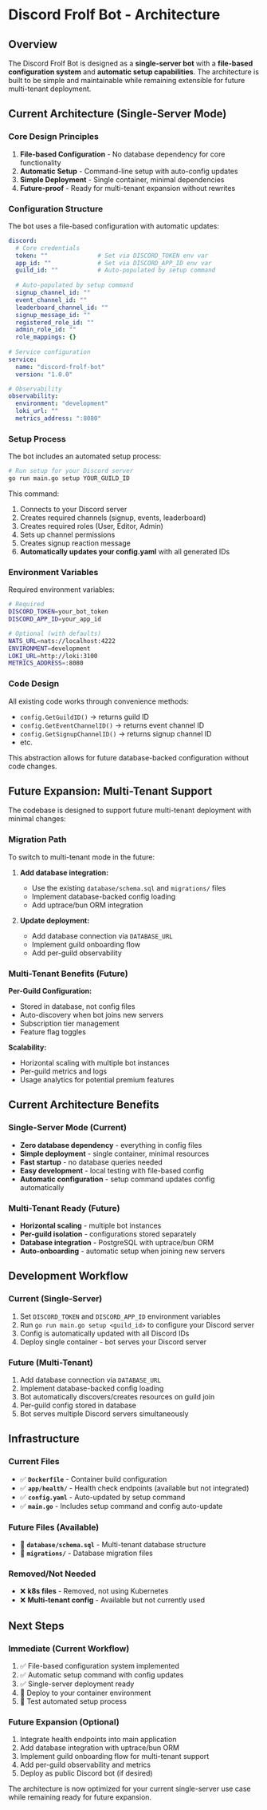 # Discord Frolf Bot - Architecture

## Overview

The Discord Frolf Bot is designed as a **single-server bot** with a **file-based configuration system** and **automatic setup capabilities**. The architecture is built to be simple and maintainable while remaining extensible for future multi-tenant deployment.

## Current Architecture (Single-Server Mode)

### Core Design Principles

1. **File-based Configuration** - No database dependency for core functionality
2. **Automatic Setup** - Command-line setup with auto-config updates
3. **Simple Deployment** - Single container, minimal dependencies
4. **Future-proof** - Ready for multi-tenant expansion without rewrites

### Configuration Structure

The bot uses a file-based configuration with automatic updates:

```yaml
discord:
  # Core credentials
  token: ""              # Set via DISCORD_TOKEN env var
  app_id: ""             # Set via DISCORD_APP_ID env var
  guild_id: ""           # Auto-populated by setup command
  
  # Auto-populated by setup command
  signup_channel_id: ""
  event_channel_id: ""
  leaderboard_channel_id: ""
  signup_message_id: ""
  registered_role_id: ""
  admin_role_id: ""
  role_mappings: {}
  
# Service configuration
service:
  name: "discord-frolf-bot"
  version: "1.0.0"

# Observability
observability:
  environment: "development"
  loki_url: ""
  metrics_address: ":8080"
```

### Setup Process

The bot includes an automated setup process:

```bash
# Run setup for your Discord server
go run main.go setup YOUR_GUILD_ID
```

This command:
1. Connects to your Discord server
2. Creates required channels (signup, events, leaderboard)
3. Creates required roles (User, Editor, Admin)
4. Sets up channel permissions
5. Creates signup reaction message
6. **Automatically updates your config.yaml** with all generated IDs

### Environment Variables

Required environment variables:

```bash
# Required
DISCORD_TOKEN=your_bot_token
DISCORD_APP_ID=your_app_id

# Optional (with defaults)
NATS_URL=nats://localhost:4222
ENVIRONMENT=development
LOKI_URL=http://loki:3100
METRICS_ADDRESS=:8080
```

### Code Design

All existing code works through convenience methods:
- `config.GetGuildID()` → returns guild ID
- `config.GetEventChannelID()` → returns event channel ID
- `config.GetSignupChannelID()` → returns signup channel ID
- etc.

This abstraction allows for future database-backed configuration without code changes.

## Future Expansion: Multi-Tenant Support

The codebase is designed to support future multi-tenant deployment with minimal changes:

### Migration Path

To switch to multi-tenant mode in the future:

1. **Add database integration:**
   - Use the existing `database/schema.sql` and `migrations/` files
   - Implement database-backed config loading
   - Add uptrace/bun ORM integration

2. **Update deployment:**
   - Add database connection via `DATABASE_URL`
   - Implement guild onboarding flow
   - Add per-guild observability

### Multi-Tenant Benefits (Future)

**Per-Guild Configuration:**
- Stored in database, not config files
- Auto-discovery when bot joins new servers
- Subscription tier management
- Feature flag toggles

**Scalability:**
- Horizontal scaling with multiple bot instances
- Per-guild metrics and logs
- Usage analytics for potential premium features

## Current Architecture Benefits

### Single-Server Mode (Current)
- **Zero database dependency** - everything in config files
- **Simple deployment** - single container, minimal resources
- **Fast startup** - no database queries needed
- **Easy development** - local testing with file-based config
- **Automatic configuration** - setup command updates config automatically

### Multi-Tenant Ready (Future)
- **Horizontal scaling** - multiple bot instances
- **Per-guild isolation** - configurations stored separately
- **Database integration** - PostgreSQL with uptrace/bun ORM
- **Auto-onboarding** - automatic setup when joining new servers

## Development Workflow

### Current (Single-Server)
1. Set `DISCORD_TOKEN` and `DISCORD_APP_ID` environment variables
2. Run `go run main.go setup <guild_id>` to configure your Discord server
3. Config is automatically updated with all Discord IDs
4. Deploy single container - bot serves your Discord server

### Future (Multi-Tenant)
1. Add database connection via `DATABASE_URL`
2. Implement database-backed config loading
3. Bot automatically discovers/creates resources on guild join
4. Per-guild config stored in database
5. Bot serves multiple Discord servers simultaneously

## Infrastructure

### Current Files
- ✅ **`Dockerfile`** - Container build configuration
- ✅ **`app/health/`** - Health check endpoints (available but not integrated)
- ✅ **`config.yaml`** - Auto-updated by setup command
- ✅ **`main.go`** - Includes setup command and config auto-update

### Future Files (Available)
- 📁 **`database/schema.sql`** - Multi-tenant database structure
- 📁 **`migrations/`** - Database migration files

### Removed/Not Needed
- ❌ **k8s files** - Removed, not using Kubernetes
- ❌ **Multi-tenant config** - Available but not currently used

## Next Steps

### Immediate (Current Workflow)
1. ✅ File-based configuration system implemented
2. ✅ Automatic setup command with config updates
3. ✅ Single-server deployment ready
4. 🎯 Deploy to your container environment
5. 🎯 Test automated setup process

### Future Expansion (Optional)
1. Integrate health endpoints into main application
2. Add database integration with uptrace/bun ORM
3. Implement guild onboarding flow for multi-tenant support
4. Add per-guild observability and metrics
5. Deploy as public Discord bot (if desired)

The architecture is now optimized for your current single-server use case while remaining ready for future expansion.
